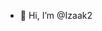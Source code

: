 - 👋 Hi, I’m @Izaak2
<!---- 👀 I’m interested in sofware developing. At the moment I am working with PLC and industry automation and trying to udnestand how it works. 
- 🌱 I’m currently learning industry automation programming languages as ladder, SCT, STL and specific ones for industry robots.
- 💞️ I’m looking to collaborate on anything that might be fun.
- 📫 Just email me: kacper.izaak.wojtasik@gmail.com

<!---
Izaak2/Izaak2 is a ✨ special ✨ repository because its `README.md` (this file) appears on your GitHub profile.
You can click the Preview link to take a look at your changes.
--->

